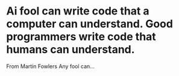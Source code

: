 # Ai fool can write code that a computer can understand. Good programmers write code that humans can understand.

From Martin Fowlers Any fool can...
